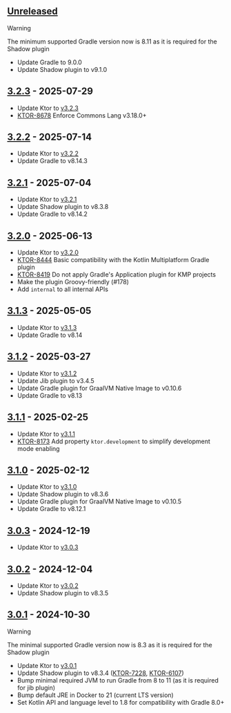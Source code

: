 <!--
The format is based on Keep a Changelog: https://keepachangelog.com/en/1.1.0/
-->

## [Unreleased]

> [!WARNING]
> The minimum supported Gradle version now is 8.11 as it is required for the Shadow plugin

- Update Gradle to 9.0.0
- Update Shadow plugin to v9.1.0

## [3.2.3] - 2025-07-29

- Update Ktor to [v3.2.3](https://github.com/ktorio/ktor/releases/tag/3.2.3)
- [KTOR-8678] Enforce Commons Lang v3.18.0+

[KTOR-8678]: https://youtrack.jetbrains.com/issue/KTOR-8678

## [3.2.2] - 2025-07-14

- Update Ktor to [v3.2.2](https://github.com/ktorio/ktor/releases/tag/3.2.2)
- Update Gradle to v8.14.3

## [3.2.1] - 2025-07-04

- Update Ktor to [v3.2.1](https://github.com/ktorio/ktor/releases/tag/3.2.1)
- Update Shadow plugin to v8.3.8
- Update Gradle to v8.14.2

## [3.2.0] - 2025-06-13

- Update Ktor to [v3.2.0](https://github.com/ktorio/ktor/releases/tag/3.2.0)
- [KTOR-8444] Basic compatibility with the Kotlin Multiplatform Gradle plugin
- [KTOR-8419] Do not apply Gradle's Application plugin for KMP projects
- Make the plugin Groovy-friendly (#178)
- Add `internal` to all internal APIs

[KTOR-8444]: https://youtrack.jetbrains.com/issue/KTOR-8444/
[KTOR-8419]: https://youtrack.jetbrains.com/issue/KTOR-8419/

## [3.1.3] - 2025-05-05

- Update Ktor to [v3.1.3](https://github.com/ktorio/ktor/releases/tag/3.1.3)
- Update Gradle to v8.14

## [3.1.2] - 2025-03-27

- Update Ktor to [v3.1.2](https://github.com/ktorio/ktor/releases/tag/3.1.2)
- Update Jib plugin to v3.4.5
- Update Gradle plugin for GraalVM Native Image to v0.10.6
- Update Gradle to v8.13

## [3.1.1] - 2025-02-25

- Update Ktor to [v3.1.1](https://github.com/ktorio/ktor/releases/tag/3.1.1)
- [KTOR-8173] Add property `ktor.development` to simplify development mode enabling

[KTOR-8173]: https://youtrack.jetbrains.com/issue/KTOR-8173/

## [3.1.0] - 2025-02-12

- Update Ktor to [v3.1.0](https://github.com/ktorio/ktor/releases/tag/3.1.0)
- Update Shadow plugin to v8.3.6 
- Update Gradle plugin for GraalVM Native Image to v0.10.5
- Update Gradle to v8.12.1

## [3.0.3] - 2024-12-19

- Update Ktor to [v3.0.3](https://github.com/ktorio/ktor/releases/tag/3.0.3)

## [3.0.2] - 2024-12-04

- Update Ktor to [v3.0.2](https://github.com/ktorio/ktor/releases/tag/3.0.2)
- Update Shadow plugin to v8.3.5

## [3.0.1] - 2024-10-30

> [!WARNING]
> The minimal supported Gradle version now is 8.3 as it is required for the Shadow plugin

- Update Ktor to [v3.0.1](https://github.com/ktorio/ktor/releases/tag/3.0.1)
- Update Shadow plugin to v8.3.4 ([KTOR-7228](https://youtrack.jetbrains.com/issue/KTOR-7228), [KTOR-6107](https://youtrack.jetbrains.com/issue/KTOR-6107))
- Bump minimal required JVM to run Gradle from 8 to 11 (as it is required for jib plugin)
- Bump default JRE in Docker to 21 (current LTS version)
- Set Kotlin API and language level to 1.8 for compatibility with Gradle 8.0+

[unreleased]: https://github.com/ktorio/ktor-build-plugins/compare/v3.2.3...main
[3.2.3]: https://github.com/ktorio/ktor-build-plugins/compare/v3.2.2...v3.2.3
[3.2.2]: https://github.com/ktorio/ktor-build-plugins/compare/v3.2.1...v3.2.2
[3.2.1]: https://github.com/ktorio/ktor-build-plugins/compare/v3.2.0...v3.2.1
[3.2.0]: https://github.com/ktorio/ktor-build-plugins/compare/v3.1.3...v3.2.0
[3.1.3]: https://github.com/ktorio/ktor-build-plugins/compare/v3.1.2...v3.1.3
[3.1.2]: https://github.com/ktorio/ktor-build-plugins/compare/v3.1.1...v3.1.2
[3.1.1]: https://github.com/ktorio/ktor-build-plugins/compare/v3.1.0...v3.1.1
[3.1.0]: https://github.com/ktorio/ktor-build-plugins/compare/v3.0.3...v3.1.0
[3.0.3]: https://github.com/ktorio/ktor-build-plugins/compare/v3.0.2...v3.0.3
[3.0.2]: https://github.com/ktorio/ktor-build-plugins/compare/v3.0.1...v3.0.2
[3.0.1]: https://github.com/ktorio/ktor-build-plugins/compare/v3.0.0...v3.0.1